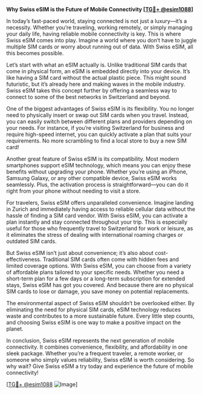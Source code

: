 **Why Swiss eSIM is the Future of Mobile Connectivity [[TG💪+ @esim1088](https://t.me/s/esim1088)]**

In today’s fast-paced world, staying connected is not just a luxury—it’s a necessity. Whether you’re traveling, working remotely, or simply managing your daily life, having reliable mobile connectivity is key. This is where Swiss eSIM comes into play. Imagine a world where you don’t have to juggle multiple SIM cards or worry about running out of data. With Swiss eSIM, all this becomes possible.

Let’s start with what an eSIM actually is. Unlike traditional SIM cards that come in physical form, an eSIM is embedded directly into your device. It’s like having a SIM card without the actual plastic piece. This might sound futuristic, but it’s already here and making waves in the mobile industry. Swiss eSIM takes this concept further by offering a seamless way to connect to some of the best networks in Switzerland and beyond.

One of the biggest advantages of Swiss eSIM is its flexibility. You no longer need to physically insert or swap out SIM cards when you travel. Instead, you can easily switch between different plans and providers depending on your needs. For instance, if you’re visiting Switzerland for business and require high-speed internet, you can quickly activate a plan that suits your requirements. No more scrambling to find a local store to buy a new SIM card!

Another great feature of Swiss eSIM is its compatibility. Most modern smartphones support eSIM technology, which means you can enjoy these benefits without upgrading your phone. Whether you’re using an iPhone, Samsung Galaxy, or any other compatible device, Swiss eSIM works seamlessly. Plus, the activation process is straightforward—you can do it right from your phone without needing to visit a store.

For travelers, Swiss eSIM offers unparalleled convenience. Imagine landing in Zurich and immediately having access to reliable cellular data without the hassle of finding a SIM card vendor. With Swiss eSIM, you can activate a plan instantly and stay connected throughout your trip. This is especially useful for those who frequently travel to Switzerland for work or leisure, as it eliminates the stress of dealing with international roaming charges or outdated SIM cards.

But Swiss eSIM isn’t just about convenience; it’s also about cost-effectiveness. Traditional SIM cards often come with hidden fees and limited coverage options. With Swiss eSIM, you can choose from a variety of affordable plans tailored to your specific needs. Whether you need a short-term plan for a few days or a long-term subscription for extended stays, Swiss eSIM has got you covered. And because there are no physical SIM cards to lose or damage, you save money on potential replacements.

The environmental aspect of Swiss eSIM shouldn’t be overlooked either. By eliminating the need for physical SIM cards, eSIM technology reduces waste and contributes to a more sustainable future. Every little step counts, and choosing Swiss eSIM is one way to make a positive impact on the planet.

In conclusion, Swiss eSIM represents the next generation of mobile connectivity. It combines convenience, flexibility, and affordability in one sleek package. Whether you’re a frequent traveler, a remote worker, or someone who simply values reliability, Swiss eSIM is worth considering. So why wait? Give Swiss eSIM a try today and experience the future of mobile connectivity! 

[[TG💪+ @esim1088](https://t.me/s/esim1088) ![Image](https://i.postimg.cc/Y0z9fWf4/image.png)]